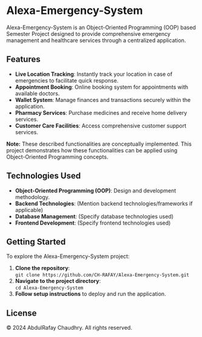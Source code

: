 <h1>Alexa-Emergency-System</h1>
<p>Alexa-Emergency-System is an Object-Oriented Programming (OOP) based Semester Project designed to provide comprehensive emergency management and healthcare services through a centralized application.</p>

<h2>Features</h2>
<ul>
  <li><strong>Live Location Tracking</strong>: Instantly track your location in case of emergencies to facilitate quick response.</li>
  <li><strong>Appointment Booking</strong>: Online booking system for appointments with available doctors.</li>
  <li><strong>Wallet System</strong>: Manage finances and transactions securely within the application.</li>
  <li><strong>Pharmacy Services</strong>: Purchase medicines and receive home delivery services.</li>
  <li><strong>Customer Care Facilities</strong>: Access comprehensive customer support services.</li>
</ul>

<p><strong>Note:</strong> These described functionalities are conceptually implemented. This project demonstrates how these functionalities can be applied using Object-Oriented Programming concepts.</p>

<h2>Technologies Used</h2>
<ul>
  <li><strong>Object-Oriented Programming (OOP)</strong>: Design and development methodology.</li>
  <li><strong>Backend Technologies</strong>: (Mention backend technologies/frameworks if applicable)</li>
  <li><strong>Database Management</strong>: (Specify database technologies used)</li>
  <li><strong>Frontend Development</strong>: (Specify frontend technologies used)</li>
</ul>

<h2>Getting Started</h2>
<p>To explore the Alexa-Emergency-System project:</p>
<ol>
  <li><strong>Clone the repository</strong>:<br>
  <code>git clone https://github.com/CH-RAFAY/Alexa-Emergency-System.git</code></li>
  <li><strong>Navigate to the project directory</strong>:<br>
  <code>cd Alexa-Emergency-System</code></li>
  <li><strong>Follow setup instructions</strong> to deploy and run the application.</li>
</ol>

<h2>License</h2>
<p>© 2024 AbdulRafay Chaudhry. All rights reserved.</p>
